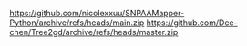 https://github.com/nicolexxuu/SNPAAMapper-Python/archive/refs/heads/main.zip
https://github.com/Dee-chen/Tree2gd/archive/refs/heads/master.zip
